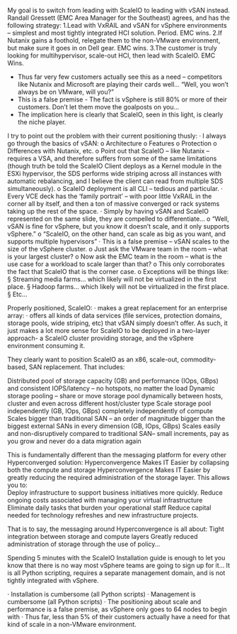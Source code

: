My goal is to switch from leading with ScaleIO to leading with vSAN instead.  Randall Gressett (EMC Area Manager for the Southeast) agrees, and has the following strategy:
1.Lead with VxRAIL and vSAN for vSphere environments – simplest and most tightly integrated HCI solution.  Period.  EMC wins.
2.If Nutanix gains a foothold, relegate them to the non-VMware environment, but make sure it goes in on Dell gear. EMC wins.
3.The customer is truly looking for multihypervisor, scale-out HCI, then lead with ScaleIO.  EMC Wins.
  * Thus far very few customers actually see this as a need – competitors like Nutanix and Microsoft are playing their cards well… “Well, you won’t always be on VMware, will you?”
  * This is a false premise - The fact is vSphere is still 80% or more of their customers.  Don’t let them move the goalposts on you…
  * The implication here is clearly that ScaleIO, seen in this light, is clearly the niche player.
 
 
I try to point out the problem with their current positioning thusly:
·         I always go through the basics of vSAN:
o    Architecture
o    Features
o    Protection
o    Differences with Nutanix, etc.
o    Point out that ScaleIO – like Nutanix – requires a VSA, and therefore suffers from some of the same limitations (though truth be told the ScaleIO Client deploys as a Kernel module in the ESXi hypervisor, the SDS performs wide striping across all instances with automatic rebalancing, and I believe the client can read from multiple SDS simultaneously).
o    ScaleIO deployment is all CLI – tedious and particular.
·         Every VCE deck has the ‘family portrait’ – with poor little VxRAIL in the corner all by itself, and then a ton of massive converged or rack systems taking up the rest of the space.
·         Simply by having vSAN and ScaleIO represented on the same slide, they are compelled to differentiate…
o    “Well, vSAN is fine for vSphere, but you know it doesn’t scale, and it only supports vSphere.”
o    “ScaleIO, on the other hand, can scale as big as you want, and supports multiple hypervisors”
·         This is a false premise – vSAN scales to the size of the vSphere cluster. 
o    Just ask the VMware team in the room – what is your largest cluster?
o    Now ask the EMC team in the room – what is the use case for a workload to scale larger than that?
o    This only corroborates the fact that ScaleIO that is the corner case.
o    Exceptions will be things like:
§  Streaming media farms…  which likely will not be virtualized in the first place.
§  Hadoop farms…  which likely will not be virtualized in the first place.
§  Etc…
 
Properly positioned, ScaleIO:
·         makes a great replacement for an enterprise array:
·         offers all kinds of data services (file services, protection domains, storage pools, wide striping, etc) that vSAN simply doesn’t offer. 
As such, it just makes a lot more sense for ScaleIO to be deployed in a two-layer approach- a ScaleIO cluster providing storage, and the vSphere environment consuming it.

They clearly want to position ScaleIO as an x86, scale-out, commodity-based, SAN replacement.  That includes:
 
Distributed pool of storage capacity (GB) and performance (IOps, GBps) and consistent IOPS/latency – no hotspots, no matter the load
Dynamic storage pooling – share or move storage pool dynamically between hosts, cluster and even across different host/cluster type
Scale storage pool independently (GB, IOps, GBps) completely independently of compute
Scales bigger than traditional SAN – an order of magnitude bigger than the biggest external SANs in every dimension (GB, IOps, GBps)
Scales easily and non-disruptively compared to traditional SAN– small increments, pay as you grow and never do a data migration again
 
This is fundamentally different than the messaging platform for every other Hyperconverged solution:
Hyperconvergence Makes IT Easier by collapsing both the compute and storage
Hyperconvergence Makes IT Easier by greatly reducing the required administration of the storage layer.  This allows you to:  
Deploy infrastructure to support business initiatives more quickly.
Reduce ongoing costs associated with managing your virtual infrastructure
Eliminate daily tasks that burden your operational staff
Reduce capital needed for technology refreshes and new infrastructure projects.
 
That is to say, the messaging around Hyperconvergence is all about:
Tight integration between storage and compute layers
Greatly reduced administration of storage through the use of policy…
 
Spending 5 minutes with the ScaleIO Installation guide is enough to let you know that there is no way most vSphere teams are going to sign up for it… It is all Python scripting, requires a separate management domain, and is not tightly integrated with vSphere. 

·         Installation is cumbersome (all Python scripts)
·         Management is cumbersome (all Python scripts)
·         The positioning about scale and performance is a false premise, as vSphere only goes to 64 nodes to begin with
·         Thus far, less than 5% of their customers actually have a need for that kind of scale in a non-VMware environment.
